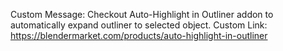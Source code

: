 Custom Message: Checkout Auto-Highlight in Outliner addon to automatically expand outliner to selected object.
Custom Link: https://blendermarket.com/products/auto-highlight-in-outliner
